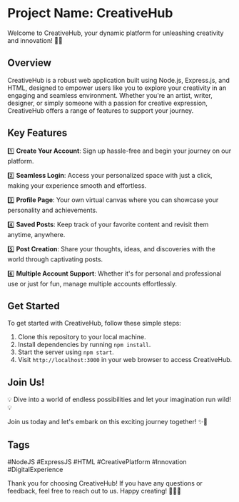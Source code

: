 # Project Name: CreativeHub

Welcome to CreativeHub, your dynamic platform for unleashing creativity and innovation! 🌟✨

## Overview

CreativeHub is a robust web application built using Node.js, Express.js, and HTML, designed to empower users like you to explore your creativity in an engaging and seamless environment. Whether you're an artist, writer, designer, or simply someone with a passion for creative expression, CreativeHub offers a range of features to support your journey.

## Key Features

1️⃣ **Create Your Account**: Sign up hassle-free and begin your journey on our platform.

2️⃣ **Seamless Login**: Access your personalized space with just a click, making your experience smooth and effortless.

3️⃣ **Profile Page**: Your own virtual canvas where you can showcase your personality and achievements.

4️⃣ **Saved Posts**: Keep track of your favorite content and revisit them anytime, anywhere.

5️⃣ **Post Creation**: Share your thoughts, ideas, and discoveries with the world through captivating posts.

6️⃣ **Multiple Account Support**: Whether it's for personal and professional use or just for fun, manage multiple accounts effortlessly.

## Get Started

To get started with CreativeHub, follow these simple steps:

1. Clone this repository to your local machine.
2. Install dependencies by running `npm install`.
3. Start the server using `npm start`.
4. Visit `http://localhost:3000` in your web browser to access CreativeHub.

## Join Us!

💡 Dive into a world of endless possibilities and let your imagination run wild! 💡

Join us today and let's embark on this exciting journey together! ✨🚀

## Tags

#NodeJS #ExpressJS #HTML #CreativePlatform #Innovation #DigitalExperience

Thank you for choosing CreativeHub! If you have any questions or feedback, feel free to reach out to us. Happy creating! 🎨📝✨
